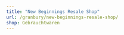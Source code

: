 ```yaml
---
title: "New Beginnings Resale Shop"
url: /granbury/new-beginnings-resale-shop/
shop: Gebrauchtwaren
---
```

